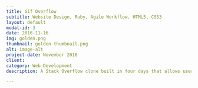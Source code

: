 ```yaml
---
title: Gif Overflow
subtitle: Website Design, Ruby, Agile Workflow, HTML5, CSS3
layout: default
modal-id: 3
date: 2016-11-16
img: golden.png
thumbnail: golden-thumbnail.png
alt: image-alt
project-date: November 2016
client:
category: Web Development
description: A Stack Overflow clone built in four days that allows users to request and post the perfect gif.

---
```

